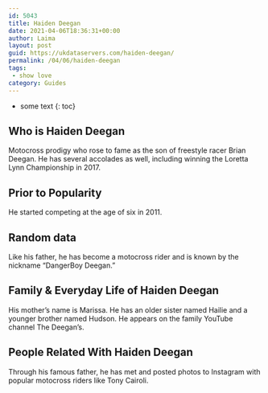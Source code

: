 ```yaml
---
id: 5043
title: Haiden Deegan
date: 2021-04-06T18:36:31+00:00
author: Laima
layout: post
guid: https://ukdataservers.com/haiden-deegan/
permalink: /04/06/haiden-deegan
tags:
 - show love
category: Guides
---
```


* some text
{: toc}


## Who is Haiden Deegan
                  
                  
                  
Motocross prodigy who rose to fame as the son of freestyle racer Brian Deegan. He has several accolades as well, including winning the Loretta Lynn Championship in 2017. 
                  
              
            
              
            
                
                
                
## Prior to Popularity
                  
                  
                  
He started competing at the age of six in 2011. 
                  
              
            
              
            
                
                
                
## Random data
                  
                  
                  
Like his father, he has become a motocross rider and is known by the nickname &#8220;DangerBoy Deegan.&#8221; 
                  
              
            
              
            
                
                
                
## Family & Everyday Life of Haiden Deegan
                  
                  
                  
His mother&#8217;s name is Marissa. He has an older sister named Hailie and a younger brother named Hudson. He appears on the family YouTube channel The Deegan&#8217;s.
                  
              
            
              
            
                
                
                
## People Related With Haiden Deegan
                  
                  
                  
Through his famous father, he has met and posted photos to Instagram with popular motocross riders like Tony Cairoli. 
                  
              
            
              
            
                
              
            
              
              
            
            
              
            
          
          
          